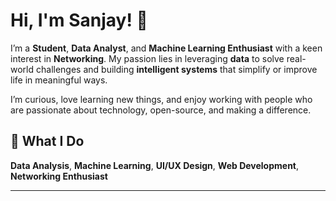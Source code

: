 # Hi, I'm Sanjay! 👋

I’m a **Student**, **Data Analyst**, and **Machine Learning Enthusiast** with a keen interest in **Networking**. My passion lies in leveraging **data** to solve real-world challenges and building **intelligent systems** that simplify or improve life in meaningful ways.

I’m curious, love learning new things, and enjoy working with people who are passionate about technology, open-source, and making a difference.

## 🌟 What I Do

**Data Analysis**, **Machine Learning**, **UI/UX Design**, **Web Development**, **Networking Enthusiast**

---
